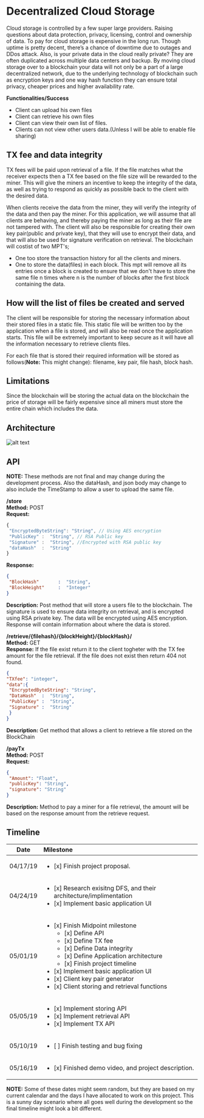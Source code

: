 # Decentralized Cloud Storage

Cloud storage is controlled by a few super large providers. Raising questions about data
protection, privacy, licensing, control and ownership of data. To pay for cloud storage is
expensive in the long run. Though uptime is pretty decent, there’s a chance of downtime due to
outages and DDos attack. Also, is your private data in the cloud really private? They are often
duplicated across multiple data centers and backup.
By moving cloud storage over to a blockchain your data will not only be a part of a large
decentralized network, due to the underlying technology of blockchain such as encryption keys
and one way hash function they can ensure total privacy, cheaper prices and higher availability
rate.

**Functionalities/Success**

  * Client can upload his own files
  * Client can retrieve his own files
  * Client can view their own list of files.
  * Clients can not view other users data.(Unless I will be able to enable file
sharing)


## TX fee and data integrity 

TX fees will be paid upon retrieval of a file. If the file matches what the receiver expects then a TX fee based on the file size will be rewarded to the miner. This will give the miners an incentive to keep the integrity of the data, as well as trying to respond as quickly as possible back to the client with the desired data. 

When clients receive the data from the miner, they will verify the integrity of the data and then pay the miner. For this application, we will assume that all clients are behaving, and thereby paying the miner as long as their file are not tampered with. The client will also be responsible for creating their own key pair(public and private key), that they will use to encrypt their data, and that will also be used for signature verification on retrieval. 
The blockchain will costist of two MPT's; 
 * One too store the transaction history for all the clients and miners. 
 * One to store the data(files) in each block. This mpt will remove all its entries once a block is created to ensure that we don't have to store the same file n times where n is the number of blocks after the first block containing the data. 


## How will the list of files be created and served
The client will be responsible for storing the necessary information about their stored files in a static file. This static file will be written too by the application when a file is stored, and will also be read once the application starts. This file will be extremely important to keep secure as it will have all the information necessary to retrieve clients files. 

For each file that is stored their required information will be stored as follows(**Note:** This might change): filename, key pair, file hash, block hash.

## Limitations 

Since the blockchain will be storing the actual data on the blockchain the price of storage will be fairly expensive since all miners must store the entire chain which includes the data. 

## Architecture
![alt text](https://github.com/usfcs686/cs686-blockchain-p3-gudbrandsc/blob/master/img/IMG_9183.jpg "Architecture")

## API 
**NOTE:** These methods are not final and may change during the development process.  Also the dataHash, and json body may change to also include the TimeStamp to allow a user to upload the same file.  

  **/store**  
  **Method:** POST  
  **Request:** 
  ```JavaScript
  {
   "EncryptedByteString": "String", // Using AES encryption
   "PublicKey" :  "String", // RSA Public key
   "Signature" :  "String", //Encrypted with RSA public key 
   "dataHash"  :  "String"
  }
```
  **Response:** 
  ```json
  {
   "BlockHash"       :  "String",
   "BlockHeight"     :  "Integer"
  }
```

  **Description:** Post method that will store a users file to the blockchain. The signature is used to ensure data integrity on retrieval, and is encrypted using RSA private key. The data will be encrypted using AES encryption. Response will contain information about where the data is stored.
 
**/retrieve/{filehash}/{blockHeight}/{blockHash}/**  
**Method:** GET  
**Response:** If the file exist return it to the client togheter with the TX fee amount for the file retrieval. If the file does not exist then return 404 not found.
  ```json
{
"TXfee": "integer",
"data":{
   "EncryptedByteString": "String",
   "DataHash"  :  "String",
   "PublicKey" :  "String",
   "Signature" :  "String"
   }
}
```
**Description:** Get method that allows a client to retrieve a file stored on the BlockChain  

**/payTx**  
**Method:** POST  
  **Request:** 
  ```json
  {
   "Amount": "Float",
   "publicKey": "String",
   "signature": "String"
  }
```
**Description:** Method to pay a miner for a file retrieval, the amount will be based on the response amount from the retrieve request.



## Timeline

| Date        | Milestone      
| ------------- |:-------------|
| 04/17/19      | <ul><li> [x] Finish project proposal.</li></ul>  |
| 04/24/19      | <ul><li> [x] Research exisitng DFS, and their architecture/implimentation </li><li> [x] Implement basic application UI </li></ul>      | 
| 05/01/19      | <ul><li> [x] Finish Midpoint milestone   <ul><li>[x] Define API</li><li>[x] Define TX fee</li><li>[x] Define Data integrity</li><li>[x] Define Application architecture</li><li>[x] Finish project timeline </li></ul></li><li> [x] Implement basic application UI </li><li> [x] Client key pair generator </li><li> [x] Client storing and retrieval functions </li></ul>      |
| 05/05/19      | <ul><li> [x] Implement storing API </li><li> [x] Implement retrieval API </li><li> [x] Implement TX API </li> </ul> |
| 05/10/19      | <ul><li> [ ] Finish testing and bug fixing </li></ul>      |
| 05/16/19      | <ul><li> [x] Finished demo video, and project description.  </li></ul>      |

**NOTE:** Some of these dates might seem random, but they are based on my current calendar and the days I have allocated to work on this project. This is a sunny day scenario where all goes well during the development so the final timeline might look a bit different.
